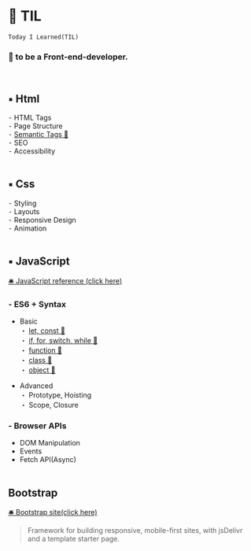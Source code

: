 # 📝 TIL

`Today I Learned(TIL)`

### 🎯 to be a Front-end-developer.

<br>

## ▪ Html

⁃ HTML Tags \
⁃ Page Structure \
⁃ [Semantic Tags 🌱](HTML/Semantic_Tags.md)\
⁃ SEO \
⁃ Accessibility
<br><br>

## ▪ Css

⁃ Styling \
⁃ Layouts \
⁃ Responsive Design \
⁃ Animation
<br><br>

## ▪ JavaScript

[🛎 JavaScript reference (click here)](https://developer.mozilla.org/en-US/docs/Web/JavaScript/Reference/)</br>

### ⁃ ES6 + Syntax

- Basic \
  ・ [let, const 🌿](/JavaScript/2._variable.js) \
  ・ [if, for, switch, while 🌿](/JavaScript/3._operator.js) \
  ・ [function 🌿](/JavaScript/4._function.js) \
  ・ [class 🌿](/JavaScript/5._class.js)\
  ・ [object 🌿](/JavaScript/6._object.js)

- Advanced \
  ・ Prototype, Hoisting \
  ・ Scope, Closure

### - Browser APIs

- DOM Manipulation
- Events
- Fetch API(Async)
  <br><br>

## Bootstrap

[🛎 Bootstrap site(click here)](https://getbootstrap.com/docs/5.1/getting-started/introduction/)

> Framework for building responsive, mobile-first sites, with jsDelivr and a template starter page.
